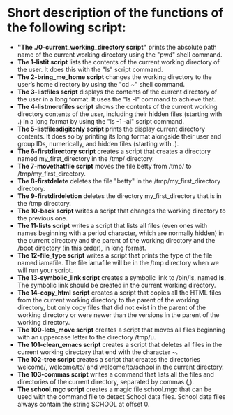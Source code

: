# Short description of the functions of the following script:

- **"The ./0-current_working_directory script"** prints the absolute path name of the current working directory using the "pwd" shell command.
- **The 1-listit script** lists the contents of the current working directory of the user. It does this with the "ls" script command.
- **The 2-bring_me_home script** changes the working directory to the user’s home directory by using the "cd ~" shell command.
- **The 3-listfiles script** displays the contents of the current directory of the user in a long format. It uses the "ls -l" command to achieve that. 
- **The 4-listmorefiles script** shows the contents of the current working directory contents of the user, including their hidden files (starting with .) in a long format by using the "ls -1 -al" script command.
- **The 5-listfilesdigitonly script** prints the display current directory contents. It does so by printing its long format alongside their user and group IDs, numerically,
and hidden files (starting with .).
- **The 6-firstdirectory script** creates a script that creates a directory named my_first_directory in the /tmp/ directory.
- **The 7-movethatfile script** moves the file betty from /tmp/ to /tmp/my_first_directory. 
- **The 8-firstdelete** deletes the file "betty" in the /tmp/my_first_directory directory.
- **The 9-firstdirdeletion** deletes the directory my_first_directory that is in the /tmp directory. 
- **The 10-back script** writes a script that changes the working directory to the previous one.
- **The 11-lists script** writes a script that lists all files (even ones with names beginning with a period character, which are normally hidden) in the current directory and the parent of the working directory and the /boot directory (in this order), in long format.
- **The 12-file_type script** writes a script that prints the type of the file named iamafile. The file iamafile will be in the /tmp directory when we will run your script.
- **The 13-symbolic_link script** creates a symbolic link to /bin/ls, named __ls__. The symbolic link should be created in the current working directory.
- **The 14-copy_html script** creates a script that copies all the HTML files from the current working directory to the parent of the working directory, but only copy files that did not exist in the parent of the working directory or were newer than the versions in the parent of the working directory.
- **The 100-lets_move script** creates a script that moves all files beginning with an uppercase letter to the directory /tmp/u.
- **The 101-clean_emacs script** creates a script that deletes all files in the current working directory that end with the character ~.
- **The 102-tree script** creates a script that creates the directories welcome/, welcome/to/ and welcome/to/school in the current directory.
- **The 103-commas script** writes a command that lists all the files and directories of the current directory, separated by commas (,).
- **The school.mgc script** creates a magic file school.mgc that can be used with the command file to detect School data files. School data files always contain the string SCHOOL at offset 0.
